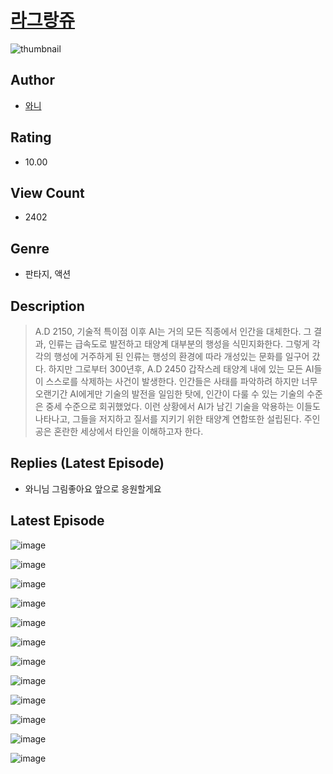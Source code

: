 # [라그랑쥬](https://comic.naver.com/bestChallenge/list?titleId=810349)
![thumbnail](https://image-comic.pstatic.net/user_contents_data/challenge_comic/2023/05/23/364402/upload_3978988760471987513_480x623.jpeg)

## Author
- [와니](https://comic.naver.com/artistTitle?id=364402)

## Rating
- 10.00

## View Count
- 2402

## Genre
- 판타지, 액션

## Description
> A.D 2150, 기술적 특이점 이후 AI는 거의 모든 직종에서 인간을 대체한다. 그 결과, 인류는 급속도로 발전하고 태양계 대부분의 행성을 식민지화한다. 그렇게 각각의 행성에 거주하게 된 인류는 행성의 환경에 따라 개성있는 문화를 일구어 갔다. 하지만 그로부터 300년후, A.D 2450 갑작스레 태양계 내에 있는 모든 AI들이 스스로를 삭제하는 사건이 발생한다. 인간들은 사태를 파악하려 하지만 너무 오랜기간 AI에게만 기술의 발전을 일임한 탓에, 인간이 다룰 수 있는 기술의 수준은 중세 수준으로 회귀했었다. 이런 상황에서 AI가 남긴 기술을 악용하는 이들도 나타나고, 그들을 저지하고 질서를 지키기 위한 태양계 연합또한 설립된다. 주인공은 혼란한 세상에서 타인을 이해하고자 한다.

## Replies (Latest Episode)
- 와니님 그림좋아요 앞으로 응원할게요

## Latest Episode
![image](https://image-comic.pstatic.net/user_contents_data/challenge_comic/2023/05/23/364402/upload_3618136955582756402.jpeg)

![image](https://image-comic.pstatic.net/user_contents_data/challenge_comic/2023/05/23/364402/upload_7364055226961375793.jpeg)

![image](https://image-comic.pstatic.net/user_contents_data/challenge_comic/2023/05/23/364402/upload_7148392824415215971.jpeg)

![image](https://image-comic.pstatic.net/user_contents_data/challenge_comic/2023/05/23/364402/upload_4120901837213742389.jpeg)

![image](https://image-comic.pstatic.net/user_contents_data/challenge_comic/2023/05/23/364402/upload_3846747400311104868.jpeg)

![image](https://image-comic.pstatic.net/user_contents_data/challenge_comic/2023/05/23/364402/upload_3545233626750149943.jpeg)

![image](https://image-comic.pstatic.net/user_contents_data/challenge_comic/2023/05/23/364402/upload_7162242250567803958.jpeg)

![image](https://image-comic.pstatic.net/user_contents_data/challenge_comic/2023/05/23/364402/upload_7377794921827623526.jpeg)

![image](https://image-comic.pstatic.net/user_contents_data/challenge_comic/2023/05/23/364402/upload_3763101868597786721.jpeg)

![image](https://image-comic.pstatic.net/user_contents_data/challenge_comic/2023/05/23/364402/upload_3702580329936073060.jpeg)

![image](https://image-comic.pstatic.net/user_contents_data/challenge_comic/2023/05/23/364402/upload_7377237279667992162.jpeg)

![image](https://image-comic.pstatic.net/user_contents_data/challenge_comic/2023/05/23/364402/upload_7089898804948121649.jpeg)
